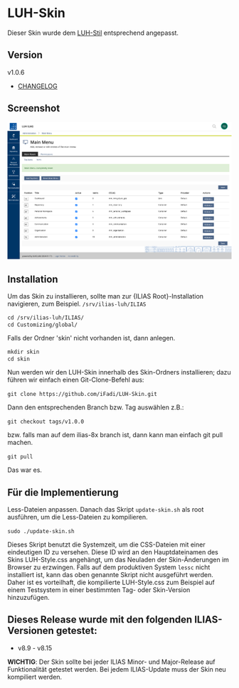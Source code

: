 # LUH-Skin
Dieser Skin wurde dem [LUH-Stil](https://www.uni-hannover.de/) entsprechend angepasst.

## Version
v1.0.6

- [CHANGELOG](CHANGELOG.md)

## Screenshot
![Screenshot](screenshots/luh-skin-1.png)

## Installation

Um das Skin zu installieren, sollte man zur {ILIAS Root}-Installation navigieren, zum Beispiel.
`/srv/ilias-luh/ILIAS`

```
cd /srv/ilias-luh/ILIAS/
cd Customizing/global/
```


Falls der Ordner 'skin' nicht vorhanden ist, dann anlegen.

```
mkdir skin
cd skin
```

Nun werden wir den LUH-Skin innerhalb des Skin-Ordners installieren; dazu führen wir einfach einen Git-Clone-Befehl aus:

`git clone https://github.com/iFadi/LUH-Skin.git`

Dann den entsprechenden Branch bzw. Tag auswählen z.B.:

`git checkout tags/v1.0.0`

bzw. falls man auf dem ilias-8x branch ist, dann kann man einfach git pull machen.

`git pull`


Das war es.

## Für die Implementierung

Less-Dateien anpassen. Danach das Skript `update-skin.sh` als root ausführen, um die Less-Dateien zu kompilieren.

```sudo ./update-skin.sh```

Dieses Skript benutzt die Systemzeit, um die CSS-Dateien mit einer eindeutigen ID zu versehen. 
Diese ID wird an den Hauptdateinamen des Skins LUH-Style.css angehängt, um das Neuladen der Skin-Änderungen im Browser zu erzwingen.
Falls auf dem produktiven System `lessc` nicht installiert ist, kann das oben genannte Skript nicht ausgeführt werden.
Daher ist es vorteilhaft, die kompilierte LUH-Style.css zum Beispiel auf einem Testsystem in einer bestimmten Tag- oder Skin-Version hinzuzufügen.

## Dieses Release wurde mit den folgenden ILIAS-Versionen getestet:
* v8.9 - v8.15

**WICHTIG**: Der Skin sollte bei jeder ILIAS Minor- und Major-Release auf Funktionalität getestet werden. Bei jedem ILIAS-Update muss der Skin neu kompiliert werden.

